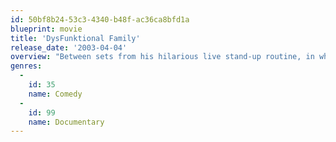 ```yaml
---
id: 50bf8b24-53c3-4340-b48f-ac36ca8bfd1a
blueprint: movie
title: 'DysFunktional Family'
release_date: '2003-04-04'
overview: "Between sets from his hilarious live stand-up routine, in which he riffs on everything from Michael Jackson to terrorism, comedian Eddie Griffin tours his hometown of Kansas City and introduces viewers to his eccentric clan in this edgy mockumentary. Griffin's uproarious family members include oddballs such as Uncle Buckey, a former pimp, and Uncle Curtis, who possesses an extensive porn collection ... much of which he filmed himself!"
genres:
  -
    id: 35
    name: Comedy
  -
    id: 99
    name: Documentary
---
```

